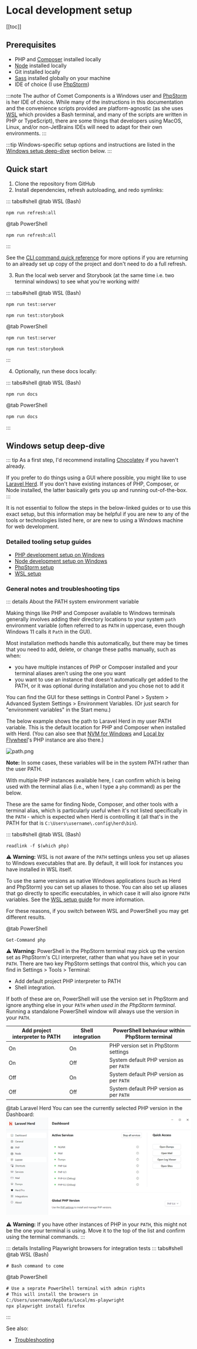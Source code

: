 # Local development setup

[[toc]]

## Prerequisites

- PHP and [Composer](https://getcomposer.org) installed locally
- [Node](https://nodejs.org) installed locally
- Git installed locally
- [Sass](https://sass-lang.com) installed globally on your machine
- IDE of choice (I use [PhpStorm](https://www.jetbrains.com/phpstorm/))

:::note
The author of Comet Components is a Windows user and [PhpStorm](https://www.jetbrains.com/phpstorm/) is her IDE of choice. While many of the instructions in
this documentation and the convenience scripts provided are platform-agnostic (as she uses [WSL](https://learn.microsoft.com/en-us/windows/wsl/) which provides
a Bash terminal, and many of the scripts are written in PHP or TypeScript), there are some things that developers using MacOS, Linux, and/or non-JetBrains IDEs
will need to
adapt for their own environments.
:::

:::tip
Windows-specific setup options and instructions are listed in the [Windows setup deep-dive](#windows-setup-deep-dive) section below.
:::

## Quick start

1. Clone the repository from GitHub
2. Install dependencies, refresh autoloading, and redo symlinks:

::: tabs#shell
@tab WSL (Bash)
```bash:no-line-numbers
npm run refresh:all
```
@tab PowerShell
```powershell:no-line-numbers
npm run refresh:all
```
:::

See the [CLI command quick reference](./appendices/cli-commands.md) for more options if you are returning to
an already set up copy of the project and don't need to do a full refresh.

3. Run the local web server and Storybook (at the same time i.e. two terminal windows) to see what you're working with!

::: tabs#shell
@tab WSL (Bash)
```bash:no-line-numbers
npm run test:server
```
```bash:no-line-numbers
npm run test:storybook
```
@tab PowerShell
```powershell:no-line-numbers
npm run test:server
```
```powershell:no-line-numbers
npm run test:storybook
```
:::

4. Optionally, run these docs locally:

::: tabs#shell
@tab WSL (Bash)
```bash:no-line-numbers
npm run docs
```
@tab PowerShell
```powershell:no-line-numbers
npm run docs
```
:::

## Windows setup deep-dive

::: tip
As a first step, I'd recommend installing [Chocolatey](https://community.chocolatey.org/) if you haven't already.

If you prefer
to do things using a GUI where possible, you might like to use [Laravel Herd](https://herd.laravel.com/windows). If you don't have existing instances of PHP,
Composer, or Node
installed, the latter basically gets you up and running out-of-the-box.
:::

It is not essential to follow the steps in the below-linked guides or to use this exact setup, but this information may be helpful if you are new to any of the tools or technologies listed here, or are new to using a Windows machine for web development.

### Detailed tooling setup guides

- [PHP development setup on Windows](./tooling/php.md)
- [Node development setup on Windows](./tooling/node.md)
- <Badge type="info" text="Optional" vertical="middle" /> [PhpStorm setup](./tooling/phpstorm.md)
- <Badge type="info" text="Optional" vertical="middle" /> [WSL setup](./tooling/wsl.md)

### General notes and troubleshooting tips

::: details About the PATH system environment variable

Making things like PHP and Composer available to Windows terminals generally involves adding their directory locations to your system `path` environment
variable (often referred to as `PATH` in uppercase, even though Windows 11 calls it `Path` in the GUI).

Most installation methods handle this automatically, but there may be times that you need to add, delete, or change these paths manually, such as when:
- you have multiple instances of PHP or Composer installed and your terminal aliases aren't using the one you want
- you want to use an instance that doesn't automatically get added to the PATH, or it was optional during installation and you chose not to add it

You can find the GUI for these settings in Control Panel > System > Advanced System Settings > Environment Variables. (Or just search for "environment
variables" in the Start menu.)

The below example shows the path to Laravel Herd in my user PATH variable. This is the default location for PHP and Composer when installed with Herd. (You can
also see that [NVM for Windows](https://github.com/coreybutler/nvm-windows) and [Local by Flywheel](https://localwp.com/)'s PHP instance are also there.)

![path.png](/windows-path.png)

**Note:** In some cases, these variables will be in the system PATH rather than the user PATH.

With multiple PHP instances available here, I can confirm which is being used with the terminal alias (i.e., when I type a `php` command) as per the below.

These are the same for finding Node, Composer, and other tools with a terminal alias, which is particularly useful when it's not listed specifically in the
`PATH` - which is expected when Herd is controlling it (all that's in the PATH for that is `C:\Users\username\.config\herd\bin`).

::: tabs#shell
@tab WSL (Bash)
```bash:no-line-numbers
readlink -f $(which php)
```
:warning: **Warning:** WSL is not aware of the `PATH` settings unless you set up aliases to Windows executables that are. By default, it will look for instances
you have
installed in WSL itself.

To use the same versions as native Windows applications (such as Herd and PhpStorm) you can set up aliases to those. You can also set
up aliases that go directly to specific executables, in which case it will also ignore `PATH` variables. See the [WSL setup guide](./tooling/wsl.md) for more
information.

For these reasons, if you switch between WSL and PowerShell you may get different results.

@tab PowerShell
```powershell:no-line-numbers
Get-Command php
```
:warning: **Warning:** PowerShell in the PhpStorm terminal may pick up the version set as PhpStorm's CLI interpreter, rather than what you have set in your
`PATH`. There are two key PhpStorm settings that control this, which you can find in Settings > Tools > Terminal:
- Add default project PHP interpreter to PATH
- Shell integration.

If both of these are on, PowerShell will use the version set in PhpStorm and ignore anything else in your `PATH` _when used in the PhpStorm terminal_. Running a
standalone PowerShell window will always use the version in your `PATH`.

| Add project interpreter to PATH | Shell integration | PowerShell behaviour within PhpStorm terminal		 |
|---------------------------------|-------------------|-------------------------------------------------|
| On                              | On                | PHP version set in PhpStorm settings            |
| On                              | Off               | System default PHP version as per `PATH`        |
| Off                             | On                | System default PHP version as per `PATH`        |
| Off                             | Off               | System default PHP version as per `PATH`        |

@tab Laravel Herd
You can see the currently selected PHP version in the Dashboard:
![herd-dashboard.png](../.vuepress/public/herd-dashboard.png)

:warning: **Warning:** If you have other instances of PHP in your `PATH`, this might not be the one your terminal is using. Move it to the top of the list and
confirm using the terminal commands.
:::

::: details Installing Playwright browsers for integration tests
::: tabs#shell
@tab WSL (Bash)
```bash:no-line-numbers
# Bash command to come
```
@tab PowerShell
```powershell:no-line-numbers
# Use a seprate PowerShell terminal with admin rights
# This will install the browsers in C:/Users/username/AppData/Local/ms-playwright
npx playwright install firefox
```
:::

See also:
- [Troubleshooting](troubleshooting.md)
